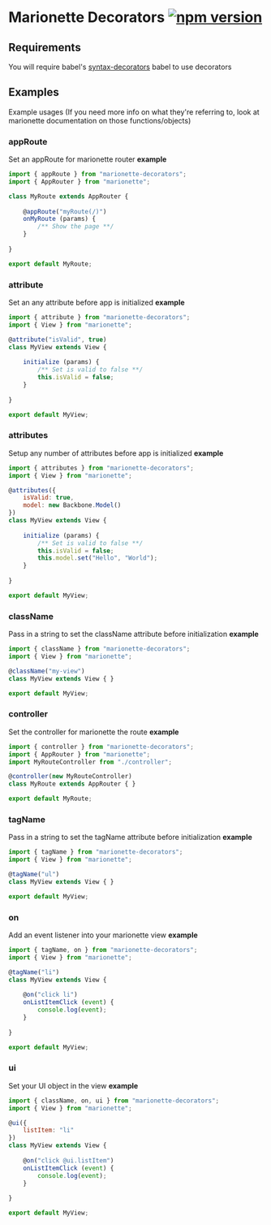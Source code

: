 # Marionette Decorators [![npm version](https://badge.fury.io/js/marionette-decorators.svg)](https://badge.fury.io/js/marionette-decorators)

## Requirements
You will require babel's [syntax-decorators](https://babeljs.io/docs/plugins/syntax-decorators/) babel to use decorators


## Examples
Example usages (If you need more info on what they're referring to, look at marionette documentation on those functions/objects)

### appRoute
Set an appRoute for marionette router **example**
```javascript
import { appRoute } from "marionette-decorators";
import { AppRouter } from "marionette";

class MyRoute extends AppRouter {
    
    @appRoute("myRoute(/)")
    onMyRoute (params) {
        /** Show the page **/
    }
    
}

export default MyRoute;
```

### attribute
Set an any attribute before app is initialized **example**
```javascript
import { attribute } from "marionette-decorators";
import { View } from "marionette";

@attribute("isValid", true)
class MyView extends View {
    
    initialize (params) {
        /** Set is valid to false **/
        this.isValid = false;
    }
    
}

export default MyView;
```

### attributes
Setup any number of attributes before app is initialized **example**
```javascript
import { attributes } from "marionette-decorators";
import { View } from "marionette";

@attributes({
    isValid: true,
    model: new Backbone.Model()
})
class MyView extends View {
    
    initialize (params) {
        /** Set is valid to false **/
        this.isValid = false;
        this.model.set("Hello", "World");
    }
    
}

export default MyView;
```

### className
Pass in a string to set the className attribute before initialization **example**
```javascript
import { className } from "marionette-decorators";
import { View } from "marionette";

@className("my-view")
class MyView extends View { }

export default MyView;
```

### controller
Set the controller for marionette the route **example**
```javascript
import { controller } from "marionette-decorators";
import { AppRouter } from "marionette";
import MyRouteController from "./controller";

@controller(new MyRouteController)
class MyRoute extends AppRouter { }

export default MyRoute;
```

### tagName
Pass in a string to set the tagName attribute before initialization **example**
```javascript
import { tagName } from "marionette-decorators";
import { View } from "marionette";

@tagName("ul")
class MyView extends View { }

export default MyView;
```

### on
Add an event listener into your marionette view **example**
```javascript
import { tagName, on } from "marionette-decorators";
import { View } from "marionette";

@tagName("li")
class MyView extends View {
    
    @on("click li")
    onListItemClick (event) {
        console.log(event);
    }
    
}

export default MyView;
```

### ui
Set your UI object in the view **example**
```javascript
import { className, on, ui } from "marionette-decorators";
import { View } from "marionette";

@ui({
    listItem: "li"
})
class MyView extends View {
    
    @on("click @ui.listItem")
    onListItemClick (event) {
        console.log(event);
    }
    
}

export default MyView;
```
